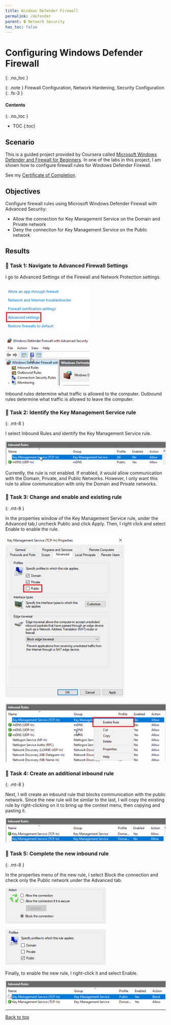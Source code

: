 ```yaml
---
title: Windows Defender Firewall
permalink: /defender
parent: 🔒 Network Security
has_toc: false
---
```

# Configuring Windows Defender Firewall
{: .no_toc }

{: .note }
Firewall Configuration, Network Hardening, Security Configuration
{: .fs-3 }

#### Contents
{: .no_toc }
- TOC
{:toc}

## Scenario
This is a guided project provided by Coursera called <a href="https://www.coursera.org/projects/microsoft-windows-defender-and-firewall-for-beginners" target="_blank">Microsoft Windows Defender and Firewall for Beginners</a>. In one of the labs in this project, I am shown how to configure firewall rules for Windows Defender Firewall.

See my <a href="https://www.coursera.org/account/accomplishments/certificate/DV4HA9GNXVK9" target="_blank">Certificate of Completion</a>.

## Objectives
Configure firewall rules using Microsoft Windows Defender Firewall with Advanced Security:
- Allow the connection for Key Management Service on the Domain and Private network
- Deny the connection for Key Management Service on the Public network

## Results
### 📄 Task 1: Navigate to Advanced Firewall Settings

I go to Advanced Settings of the Firewall and Network Protection settings.

![](/assets/images/wf_coursera/wf_step1.png)  

![](/assets/images/wf_coursera/wf_step2.png)

Inbound rules determine what traffic is allowed to the computer. 
Outbound rules determine what traffic is allowed to leave the computer. 


### 📄 Task 2: Identify the Key Management Service rule
{: .mt-8 }

I select Inbound Rules and identify the Key Management Service rule.

![](/assets/images/wf_coursera/wf_step2a.png)

Currently, the rule is not enabled. If enabled, it would allow communication with the Domain, Private, and Public Networks. However, I only want this rule to allow communication with only the Domain and Private networks.

### 📄 Task 3: Change and enable and existing rule
{: .mt-8 }

In the properties window of the Key Management Service rule, under the Advanced tab,I uncheck Public and click Apply. Then, I right click and select Enable to enable the rule.

![](/assets/images/wf_coursera/wf_step3.png)  

![](/assets/images/wf_coursera/wf_step3a.png)


### 📄 Task 4: Create an additional inbound rule
{: .mt-8 }

Next, I will create an inbound rule that blocks communication with the public network. Since the new rule will be similar to the last, I will copy the existing rule by right-clicking on it to bring up the context menu, then copying and pasting it.

![](/assets/images/wf_coursera/wf_step4.png)

### 📄 Task 5: Complete the new inbound rule
{: .mt-8 }

In the properties menu of the new rule, I select Block the connection and check only the Public network under the Advanced tab.

![](/assets/images/wf_coursera/wf_step5.png)

![](/assets/images/wf_coursera/wf_step5a.png)

Finally, to enable the new rule, I right-click it and select Enable.

![](/assets/images/wf_coursera/wf_step5b.png)

---

<a href="#top" id="back-to-top">Back to top</a>